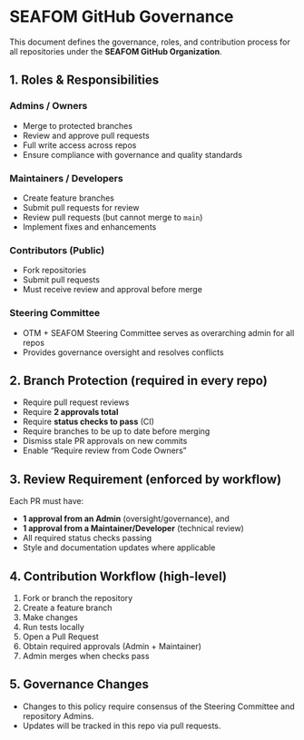 # SEAFOM GitHub Governance

This document defines the governance, roles, and contribution process for all repositories under the **SEAFOM GitHub Organization**.

## 1. Roles & Responsibilities

### Admins / Owners 
- Merge to protected branches
- Review and approve pull requests
- Full write access across repos
- Ensure compliance with governance and quality standards

### Maintainers / Developers 
- Create feature branches
- Submit pull requests for review
- Review pull requests (but cannot merge to `main`)
- Implement fixes and enhancements

### Contributors (Public)
- Fork repositories
- Submit pull requests
- Must receive review and approval before merge

### Steering Committee
- OTM + SEAFOM Steering Committee serves as overarching admin for all repos
- Provides governance oversight and resolves conflicts

## 2. Branch Protection (required in every repo)
- Require pull request reviews
- Require **2 approvals total**
- Require **status checks to pass** (CI)
- Require branches to be up to date before merging
- Dismiss stale PR approvals on new commits
- Enable “Require review from Code Owners”

## 3. Review Requirement (enforced by workflow)
Each PR must have:
- **1 approval from an Admin** (oversight/governance), and
- **1 approval from a Maintainer/Developer** (technical review)
- All required status checks passing
- Style and documentation updates where applicable

## 4. Contribution Workflow (high-level)
1. Fork or branch the repository
2. Create a feature branch
3. Make changes
4. Run tests locally
5. Open a Pull Request
6. Obtain required approvals (Admin + Maintainer)
7. Admin merges when checks pass

## 5. Governance Changes
- Changes to this policy require consensus of the Steering Committee and repository Admins.
- Updates will be tracked in this repo via pull requests.
